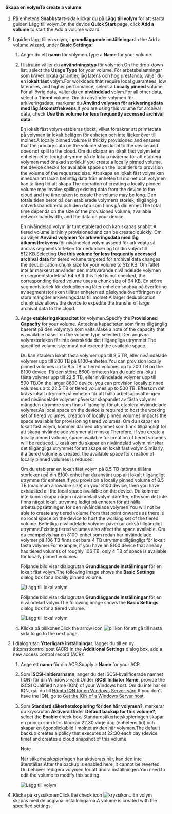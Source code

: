 <!--author=alkohli last changed: 08/16/2016-->

#### <a name="to-create-a-volume"></a><span data-ttu-id="6f0f9-101">Skapa en volym</span><span class="sxs-lookup"><span data-stu-id="6f0f9-101">To create a volume</span></span>
1. <span data-ttu-id="6f0f9-102">På enhetens **Snabbstart**-sida klickar du på **Lägg till volym** för att starta guiden Lägg till volym.</span><span class="sxs-lookup"><span data-stu-id="6f0f9-102">On the device **Quick Start** page, click **Add a volume** to start the Add a volume wizard.</span></span>
2. <span data-ttu-id="6f0f9-103">I guiden lägg till en volym, i **grundläggande inställningar**:</span><span class="sxs-lookup"><span data-stu-id="6f0f9-103">In the Add a volume wizard, under **Basic Settings**:</span></span>
   
   1. <span data-ttu-id="6f0f9-104">Anger du ett **namn** för volymen.</span><span class="sxs-lookup"><span data-stu-id="6f0f9-104">Type a **Name** for your volume.</span></span>
   2. <span data-ttu-id="6f0f9-105">I listrutan väljer du **användningstyp** för volymen.</span><span class="sxs-lookup"><span data-stu-id="6f0f9-105">On the drop-down list, select the **Usage Type** for your volume.</span></span> <span data-ttu-id="6f0f9-106">För arbetsbelastningar som kräver lokala garantier, låg latens och hög prestanda, väljer du en **lokalt fäst** volym.</span><span class="sxs-lookup"><span data-stu-id="6f0f9-106">For workloads that require local guarantees, low latencies, and higher performance, select a **Locally pinned** volume.</span></span> <span data-ttu-id="6f0f9-107">För all övrig data, väljer du en **nivåindelad** volym.</span><span class="sxs-lookup"><span data-stu-id="6f0f9-107">For all other data, select a **Tiered** volume.</span></span> <span data-ttu-id="6f0f9-108">Om du använder volymen för arkiveringsdata, markerar du **Använd volymen för arkiveringsdata med låg åtkomstfrekvens**.</span><span class="sxs-lookup"><span data-stu-id="6f0f9-108">If you are using this volume for archival data, check **Use this volume for less frequently accessed archival data**.</span></span> 
      
       <span data-ttu-id="6f0f9-109">En lokalt fäst volym etableras tjockt, vilket försäkrar att primärdata på volymen är lokalt belägen för enheten och inte läcker över till molnet.</span><span class="sxs-lookup"><span data-stu-id="6f0f9-109">A locally pinned volume is thickly provisioned and ensures that the primary data on the volume stays local to the device and does not spill to the cloud.</span></span>  <span data-ttu-id="6f0f9-110">Om du skapar en lokalt fäst volym letar enheten efter ledigt utrymme på de lokala nivåerna för att etablera volymen med önskad storlek.</span><span class="sxs-lookup"><span data-stu-id="6f0f9-110">If you create a locally pinned volume, the device checks for available space on the local tiers to provision the volume of the requested size.</span></span> <span data-ttu-id="6f0f9-111">Att skapa en lokalt fäst volym kan innebära att läcka befintlig data från enheten till molnet och volymen kan ta lång tid att skapa.</span><span class="sxs-lookup"><span data-stu-id="6f0f9-111">The operation of creating a locally pinned volume may involve spilling existing data from the device to the cloud and the time taken to create the volume may be long.</span></span> <span data-ttu-id="6f0f9-112">Den totala tiden beror på den etablerade volymens storlek, tillgänglig nätverksbandbredd och den data som finns på din enhet.</span><span class="sxs-lookup"><span data-stu-id="6f0f9-112">The total time depends on the size of the provisioned volume, available network bandwidth, and the data on your device.</span></span> 
      
       <span data-ttu-id="6f0f9-113">En nivåindelad volym är tunt etablerad och kan skapas snabbt.</span><span class="sxs-lookup"><span data-stu-id="6f0f9-113">A tiered volume is thinly provisioned and can be created quickly.</span></span> <span data-ttu-id="6f0f9-114">Om du väljer **Använd volymen för arkiveringsdata med låg åtkomstfrekvens** för nivåindelad volym avsedd för arkivdata så ändras segmentstorleken för deduplicering för din volym till 512 KB.</span><span class="sxs-lookup"><span data-stu-id="6f0f9-114">Selecting **Use this volume for less frequently accessed archival data** for tiered volume targeted for archival data changes the deduplication chunk size for your volume to 512 KB.</span></span> <span data-ttu-id="6f0f9-115">Om fältet inte är markerat använder den motsvarande nivåindelade volymen en segmentstorlek på 64 kB.</span><span class="sxs-lookup"><span data-stu-id="6f0f9-115">If this field is not checked, the corresponding tiered volume uses a chunk size of 64 KB.</span></span> <span data-ttu-id="6f0f9-116">En större segmentstorlek för deduplicering låter enheten snabba på överföring av segmentstorleken tillåter enheten att påskynda överföringen av stora mängder arkiveringsdata till molnet.</span><span class="sxs-lookup"><span data-stu-id="6f0f9-116">A larger deduplication chunk size allows the device to expedite the transfer of large archival data to the cloud.</span></span>
   3. <span data-ttu-id="6f0f9-117">Ange **etableringskapacitet** för volymen.</span><span class="sxs-lookup"><span data-stu-id="6f0f9-117">Specify the **Provisioned Capacity** for your volume.</span></span> <span data-ttu-id="6f0f9-118">Anteckna kapaciteten som finns tillgänglig baserat på den volymtyp som valts.</span><span class="sxs-lookup"><span data-stu-id="6f0f9-118">Make a note of the capacity that is available based on the volume type selected.</span></span> <span data-ttu-id="6f0f9-119">Den angivna volymstorleken får inte överskrida det tillgängliga utrymmet.</span><span class="sxs-lookup"><span data-stu-id="6f0f9-119">The specified volume size must not exceed the available space.</span></span>
      
       <span data-ttu-id="6f0f9-120">Du kan etablera lokalt fästa volymer upp till 8,5 TB, eller nivåindelade volymer upp till 200 TB på 8100-enheten.</span><span class="sxs-lookup"><span data-stu-id="6f0f9-120">You can provision locally pinned volumes up to 8.5 TB or tiered volumes up to 200 TB on the 8100 device.</span></span> <span data-ttu-id="6f0f9-121">På den större 8600-enheten kan du etablera lokalt fästa volymer upp till 22,5 TB, eller nivåindelade volymer upp till 500 TB.</span><span class="sxs-lookup"><span data-stu-id="6f0f9-121">On the larger 8600 device, you can provision locally pinned volumes up to 22.5 TB or tiered volumes up to 500 TB.</span></span> <span data-ttu-id="6f0f9-122">Eftersom det krävs lokalt utrymme på enheten för att hålla arbetsuppsättningen med nivåindelade volymer påverkar skapandet av fästa volymer mängden utrymme som finns tillgängligt för att etablera nivåindelade volymer.</span><span class="sxs-lookup"><span data-stu-id="6f0f9-122">As local space on the device is required to host the working set of tiered volumes, creation of locally pinned volumes impacts the space available for provisioning tiered volumes.</span></span> <span data-ttu-id="6f0f9-123">Om du skapar en lokalt fäst volym, kommer därmed utrymmet som finns tillgängligt för att skapa nivåindelade volymer att minska.</span><span class="sxs-lookup"><span data-stu-id="6f0f9-123">Therefore, if you create a locally pinned volume, space available for creation of tiered volumes will be reduced.</span></span> <span data-ttu-id="6f0f9-124">Likaså om du skapar en nivåindelad volym minskar det tillgängliga utrymmet för att skapa en lokalt fäst volym.</span><span class="sxs-lookup"><span data-stu-id="6f0f9-124">Similarly, if a tiered volume is created, the available space for creation of locally pinned volumes is reduced.</span></span>
      
       <span data-ttu-id="6f0f9-125">Om du etablerar en lokalt fäst volym på 8,5 TB (största tillåtna storleken) på din 8100-enhet har du använt upp allt lokalt tillgängligt utrymme för enheten.</span><span class="sxs-lookup"><span data-stu-id="6f0f9-125">If you provision a locally pinned volume of 8.5 TB (maximum allowable size) on your 8100 device, then you have exhausted all the local space available on the device.</span></span> <span data-ttu-id="6f0f9-126">Du kommer inte kunna skapa någon nivåindelad volym därefter, eftersom det inte finns något lokalt utrymme ledigt på enheten för att hålla arbetsuppsättningen för den nivåindelade volymen.</span><span class="sxs-lookup"><span data-stu-id="6f0f9-126">You will not be able to create any tiered volume from that point onwards as there is no local space on the device to host the working set of the tiered volume.</span></span> <span data-ttu-id="6f0f9-127">Befintliga nivåindelade volymer påverkar också tillgängligt utrymme.</span><span class="sxs-lookup"><span data-stu-id="6f0f9-127">Existing tiered volumes also affect the space available.</span></span> <span data-ttu-id="6f0f9-128">Om du exempelvis har en 8100-enhet som redan har nivåindelade volymer på 106 TB finns det bara 4 TB utrymme tillgängligt för lokalt fästa volymer.</span><span class="sxs-lookup"><span data-stu-id="6f0f9-128">For example, if you have an 8100 device that already has tiered volumes of roughly 106 TB, only 4 TB of space is available for locally pinned volumes.</span></span>
      
       <span data-ttu-id="6f0f9-129">Följande bild visar dialogrutan **Grundläggande inställningar** för en lokalt fäst volym.</span><span class="sxs-lookup"><span data-stu-id="6f0f9-129">The following image shows the **Basic Settings** dialog box for a locally pinned volume.</span></span>
      
        ![Lägg till lokal volym](./media/storsimple-create-volume-u2/add-local-volume-include.png)
      
       <span data-ttu-id="6f0f9-131">Följande bild visar dialogrutan **Grundläggande inställningar** för en nivåindelad volym.</span><span class="sxs-lookup"><span data-stu-id="6f0f9-131">The following image shows the **Basic Settings** dialog box for a tiered volume.</span></span>
      
        ![Lägg till lokal volym](./media/storsimple-create-volume-u2/add-tiered-volume-include.png)
   
   1. <span data-ttu-id="6f0f9-133">Klicka på pilikonen</span><span class="sxs-lookup"><span data-stu-id="6f0f9-133">Click the arrow icon</span></span> ![pilikon](./media/storsimple-create-volume-u2/HCS_ArrowIcon-include.png) <span data-ttu-id="6f0f9-135">för att gå till nästa sida.</span><span class="sxs-lookup"><span data-stu-id="6f0f9-135">to go to the next page.</span></span>
3. <span data-ttu-id="6f0f9-136">I dialogrutan **Ytterligare inställningar**, lägger du till en ny åtkomstkontrollpost (ACR):</span><span class="sxs-lookup"><span data-stu-id="6f0f9-136">In the **Additional Settings** dialog box, add a new access control record (ACR):</span></span>
   
   1. <span data-ttu-id="6f0f9-137">Ange ett **namn** för din ACR.</span><span class="sxs-lookup"><span data-stu-id="6f0f9-137">Supply a **Name** for your ACR.</span></span>
   2. <span data-ttu-id="6f0f9-138">Som **iSCSI-initierarnamn**, anger du det iSCSI-kvalificerade namnet (IQN) för din Windows-värd.</span><span class="sxs-lookup"><span data-stu-id="6f0f9-138">Under **iSCSI Initiator Name**, provide the iSCSI Qualified Name (IQN) of your Windows host.</span></span> <span data-ttu-id="6f0f9-139">Om du inte har en IQN, går du till [Hämta IQN för en Windows Server-värd](#get-the-iqn-of-a-windows-server-host).</span><span class="sxs-lookup"><span data-stu-id="6f0f9-139">If you don't have the IQN, go to [Get the IQN of a Windows Server host](#get-the-iqn-of-a-windows-server-host).</span></span>
   3. <span data-ttu-id="6f0f9-140">Som **Standard säkerhetskopiering för den här volymen?**, markerar du kryssrutan **Aktivera**.</span><span class="sxs-lookup"><span data-stu-id="6f0f9-140">Under **Default backup for this volume?**, select the **Enable** check box.</span></span> <span data-ttu-id="6f0f9-141">Standardsäkerhetskopieringen skapar en princip som körs klockan 22.30 varje dag (enhetens tid) och skapar en ögonblicksbild i molnet av den här volymen.</span><span class="sxs-lookup"><span data-stu-id="6f0f9-141">The default backup creates a policy that executes at 22:30 each day (device time) and creates a cloud snapshot of this volume.</span></span>
      
      > [!NOTE]
      > <span data-ttu-id="6f0f9-142">När säkerhetskopieringen har aktiverats här, kan den inte återställas.</span><span class="sxs-lookup"><span data-stu-id="6f0f9-142">After the backup is enabled here, it cannot be reverted.</span></span> <span data-ttu-id="6f0f9-143">Du behöver redigera volymen för att ändra inställningen.</span><span class="sxs-lookup"><span data-stu-id="6f0f9-143">You need to edit the volume to modify this setting.</span></span>
      > 
      > 
      
      ![Lägg till volym](./media/storsimple-create-volume-u2/AddVolumeAdditionalSettings1.png)
4. <span data-ttu-id="6f0f9-145">Klicka på kryssikonen</span><span class="sxs-lookup"><span data-stu-id="6f0f9-145">Click the check icon</span></span> ![kryssikon](./media/storsimple-create-volume-u2/HCS_CheckIcon-include.png)<span data-ttu-id="6f0f9-147">.</span><span class="sxs-lookup"><span data-stu-id="6f0f9-147">.</span></span> <span data-ttu-id="6f0f9-148">En volym skapas med de angivna inställningarna.</span><span class="sxs-lookup"><span data-stu-id="6f0f9-148">A volume is created with the specified settings.</span></span>

